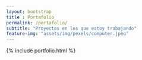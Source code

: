 ```yaml
--- 
layout: bootstrap 
title : Portafolio 
permalink: /portafolio/
subtitle: "Proyectos en los que estoy trabajando" 
feature-img: "assets/img/pexels/computer.jpeg"
---
```


{% include portfolio.html %}
